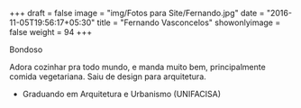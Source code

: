 +++
draft = false
image = "img/Fotos para Site/Fernando.jpg"
date = "2016-11-05T19:56:17+05:30"
title = "Fernando Vasconcelos"
showonlyimage = false
weight = 94
+++

<!--more-->
Bondoso

Adora cozinhar pra todo mundo, e manda muito bem, principalmente comida vegetariana. Saiu de design para arquitetura.

* Graduando em Arquitetura e Urbanismo (UNIFACISA)
